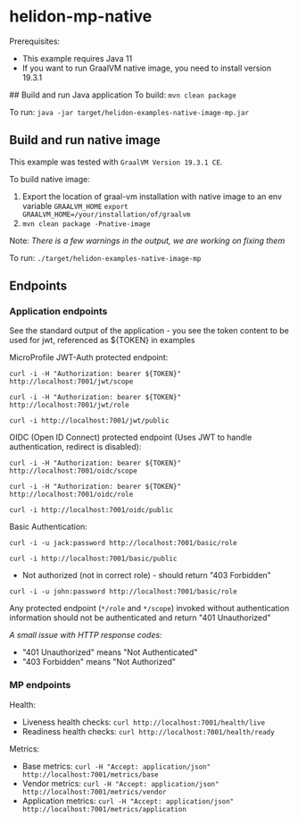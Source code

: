 # helidon-mp-native
Prerequisites:

- This example requires Java 11
- If you want to run GraalVM native image, you need to install version 19.3.1 

## Build and run Java application
To build:
`mvn clean package`

To run:
`java -jar target/helidon-examples-native-image-mp.jar`

## Build and run native image
This example was tested with `GraalVM Version 19.3.1 CE`.

To build native image:
1. Export the location of graal-vm installation with native image to an env variable `GRAALVM_HOME`
    `export GRAALVM_HOME=/your/installation/of/graalvm`
2. `mvn clean package -Pnative-image`
    
Note: _There is a few warnings in the output, we are working on fixing them_

To run:
`./target/helidon-examples-native-image-mp`


## Endpoints

### Application endpoints
See the standard output of the application - you see the token content to be used for jwt, referenced as ${TOKEN} in examples

MicroProfile JWT-Auth protected endpoint:

`curl -i -H "Authorization: bearer ${TOKEN}" http://localhost:7001/jwt/scope`

`curl -i -H "Authorization: bearer ${TOKEN}" http://localhost:7001/jwt/role`

`curl -i http://localhost:7001/jwt/public`

OIDC (Open ID Connect) protected endpoint (Uses JWT to handle authentication, redirect is disabled):

`curl -i -H "Authorization: bearer ${TOKEN}" http://localhost:7001/oidc/scope`

`curl -i -H "Authorization: bearer ${TOKEN}" http://localhost:7001/oidc/role`

`curl -i http://localhost:7001/oidc/public`

Basic Authentication:

`curl -i -u jack:password http://localhost:7001/basic/role`

`curl -i http://localhost:7001/basic/public`

- Not authorized (not in correct role) - should return "403 Forbidden"

`curl -i -u john:password http://localhost:7001/basic/role`

Any protected endpoint (`*/role` and `*/scope`) invoked without authentication information should not be authenticated and
return "401 Unauthorized"

_A small issue with HTTP response codes:_
- "401 Unauthorized" means "Not Authenticated"
- "403 Forbidden" means "Not Authorized"

### MP endpoints

Health:
- Liveness health checks: `curl http://localhost:7001/health/live`
- Readiness health checks: `curl http://localhost:7001/health/ready`

Metrics:
- Base metrics: `curl -H "Accept: application/json" http://localhost:7001/metrics/base`
- Vendor metrics: `curl -H "Accept: application/json" http://localhost:7001/metrics/vendor`
- Application metrics: `curl -H "Accept: application/json" http://localhost:7001/metrics/application`


                 